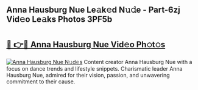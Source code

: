 ## Anna Hausburg Nue Le𝚊k𝚎d N𝚞𝚍e - Part-6zj Vid𝚎o Le𝚊ks Photos 3PF5b

# <h2><a href="http://fb1dqfh.evod.top/?m=Anna+Hausburg+Nue">🔗 👉🔴 Anna Hausburg Nue Vid𝚎o Ph𝚘t𝚘s</a></h2>

[![Anna Hausburg Nue N𝚞d𝚎s](https://i.imgur.com/8V9OHl7.gif)](http://fb1dqfh.evod.top/?m=Anna+Hausburg+Nue)
Content creator Anna Hausburg Nue with a focus on dance trends and lifestyle snippets. Charismatic leader Anna Hausburg Nue, admired for their vision, passion, and unwavering commitment to their cause. 
